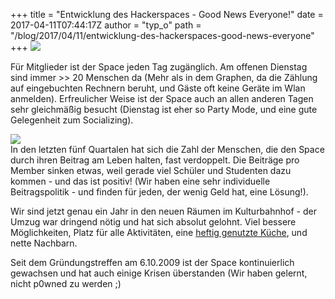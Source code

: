 +++
title = "Entwicklung des Hackerspaces - Good News Everyone!"
date = 2017-04-11T07:44:17Z
author = "typ_o"
path = "/blog/2017/04/11/entwicklung-des-hackerspaces-good-news-everyone"
+++
[![](https://flipdot.org/blog/uploads/Bildschirmfotovom2017-04-11083417.serendipityThumb.png)](https://flipdot.org/blog/uploads/Bildschirmfotovom2017-04-11083417.png)  
  
Für Mitglieder ist der Space jeden Tag zugänglich. Am offenen Dienstag
sind immer \>\> 20 Menschen da (Mehr als in dem Graphen, da die Zählung
auf eingebuchten Rechnern beruht, und Gäste oft keine Geräte im Wlan
anmelden). Erfreulicher Weise ist der Space auch an allen anderen Tagen
sehr gleichmäßig besucht (Dienstag ist eher so Party Mode, und eine gute
Gelegenheit zum Socializing).  
  
  
[![](https://flipdot.org/blog/uploads/members.serendipityThumb.png)](https://flipdot.org/blog/uploads/members.png)  
In den letzten fünf Quartalen hat sich die Zahl der Menschen, die den
Space durch ihren Beitrag am Leben halten, fast verdoppelt. Die Beiträge
pro Member sinken etwas, weil gerade viel Schüler und Studenten dazu
kommen - und das ist positiv\! (Wir haben eine sehr individuelle
Beitragspolitik - und finden für jeden, der wenig Geld hat, eine
Lösung\!).  
  
Wir sind jetzt genau ein Jahr in den neuen Räumen im Kulturbahnhof - der
Umzug war dringend nötig und hat sich absolut gelohnt. Viel bessere
Möglichkeiten, Platz für alle Aktivitäten, eine [heftig genutzte
Küche](https://flipdot.org/blog/archives/364-Food-Pr0n.html), und nette
Nachbarn.  
  
Seit dem Gründungstreffen am 6.10.2009 ist der Space kontinuierlich
gewachsen und hat auch einige Krisen überstanden (Wir haben gelernt,
nicht p0wned zu werden ;)
